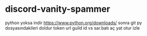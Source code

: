 # discord-vanity-spammer
python yoksa indir https://www.python.org/downloads/ sonra git py dosyasındakileri doldur token url guild id vs sar.batı aç yat otur izle
